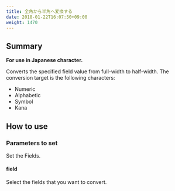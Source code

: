 ```yaml
---
title: 全角から半角へ変換する
date: 2018-01-22T16:07:50+09:00
weight: 1470
---
```

## Summary

**For use in Japanese character.**

Converts the specified field value from full-width to half-width. The conversion target is the following characters:

-	Numeric
-	Alphabetic
-	Symbol
-	Kana

## How to use

### Parameters to set

Set the Fields.

#### field

Select the fields that you want to convert.

